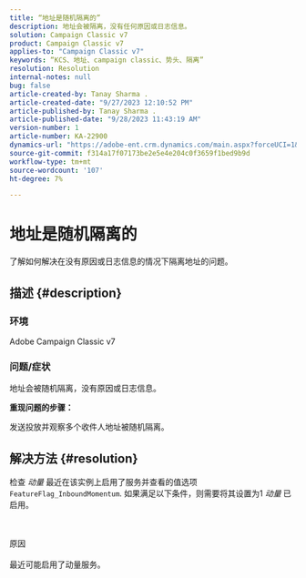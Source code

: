 ```yaml
---
title: “地址是随机隔离的”
description: 地址会被隔离，没有任何原因或日志信息。
solution: Campaign Classic v7
product: Campaign Classic v7
applies-to: "Campaign Classic v7"
keywords: “KCS、地址、campaign classic、势头、隔离”
resolution: Resolution
internal-notes: null
bug: false
article-created-by: Tanay Sharma .
article-created-date: "9/27/2023 12:10:52 PM"
article-published-by: Tanay Sharma .
article-published-date: "9/28/2023 11:43:19 AM"
version-number: 1
article-number: KA-22900
dynamics-url: "https://adobe-ent.crm.dynamics.com/main.aspx?forceUCI=1&pagetype=entityrecord&etn=knowledgearticle&id=9cab96e6-2e5d-ee11-be6f-6045bd006295"
source-git-commit: f314a17f07173be2e5e4e204c0f3659f1bed9b9d
workflow-type: tm+mt
source-wordcount: '107'
ht-degree: 7%

---
```


# 地址是随机隔离的


了解如何解决在没有原因或日志信息的情况下隔离地址的问题。

## 描述 {#description}


### 环境

Adobe Campaign Classic v7



### 问题/症状

地址会被随机隔离，没有原因或日志信息。



<b>重现问题的步骤：</b>

发送投放并观察多个收件人地址被随机隔离。


## 解决方法 {#resolution}


检查 *动量* 最近在该实例上启用了服务并查看的值选项 `FeatureFlag_InboundMomentum`. 如果满足以下条件，则需要将其设置为1 *动量* 已启用。


<br><br>原因<br><br>
最近可能启用了动量服务。


